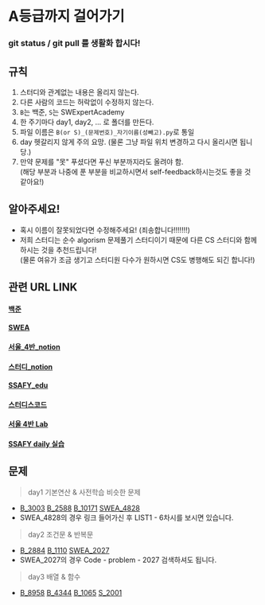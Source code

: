 #  A등급까지 걸어가기

### git status / git pull 를 생활화 합시다!

## 규칙
1. 스터디와 관계없는 내용은 올리지 않는다.
2. 다른 사람의 코드는 허락없이 수정하지 않는다.
3. `B`는 백준, `S`는 SWExpertAcademy 
4. 한 주기마다 day1, day2, ... 로 폴더를 만든다.
5. 파일 이름은 `B(or S)_(문제번호)_자기이름(성빼고).py`로 통일
6. day 헷갈리지 않게 주의 요망. (물론 그냥 파일 위치 변경하고 다시 올리시면 됩니당.)
7. 만약 문제를 "못" 푸셨다면 푸신 부분까지라도 올려야 함.<br>
  (해당 부분과 나중에 푼 부분을 비교하시면서 self-feedback하시는것도 좋을 것 같아요!)

## 알아주세요!
- 혹시 이름이 잘못되었다면 수정해주세요! (죄송합니다!!!!!!!)
- 저희 스터디는 순수 algorism 문제풀기 스터디이기 때문에 다른 CS 스터디와 함께 하시는 것을 추천드립니다! <br>
  (물론 여유가 조금 생기고 스터디원 다수가 원하시면 CS도 병행해도 되긴 합니다!)
  
## 관련 URL LINK
#### [백준](https://www.acmicpc.net/)
#### [SWEA](https://swexpertacademy.com/main/main.do)
#### [서울_4반_notion](https://www.notion.so/hg-edu/4-08695be2b177463ea947c74f81ee8f49)
#### [스터디_notion](https://www.notion.so/34a5043cb73440378a1015001f705846?v=49e3512734994ce6b2c41f01a9706f9a)
#### [SSAFY_edu](https://edu.ssafy.com/)
#### [스터디스코드](https://discord.gg/Mh8Tz94efm)
#### [서울 4반 Lab](https://lab.ssafy.com/s09/a04)
#### [SSAFY daily 실습](https://project.ssafy.com/home)
  
## 문제
> day1 기본연산 & 사전학습 비슷한 문제
- [B_3003](https://www.acmicpc.net/problem/3003) [B_2588](https://www.acmicpc.net/problem/2588) [B_10171](https://www.acmicpc.net/problem/10171) [SWEA_4828](https://swexpertacademy.com/main/learn/course/subjectList.do?courseId=AVuPDN86AAXw5UW6)
- SWEA_4828의 경우 링크 들어가신 후 LIST1 - 6차시를 보시면 있습니다.
> day2 조건문 & 반복문
- [B_2884](https://www.acmicpc.net/problem/2884) [B_1110](https://www.acmicpc.net/problem/1110) [SWEA_2027](https://swexpertacademy.com/main/code/problem/problemList.do?contestProbId=&categoryId=&categoryType=&problemTitle=2027&orderBy=FIRST_REG_DATETIME&selectCodeLang=ALL&select-1=&pageSize=10&pageIndex=1)
- SWEA_2027의 경우 Code - problem - 2027 검색하셔도 됩니다.
> day3 배열 & 함수
- [B_8958](https://www.acmicpc.net/problem/8958) [B_4344](https://www.acmicpc.net/problem/4344) [B_1065](https://www.acmicpc.net/problem/1065) [S_2001](https://swexpertacademy.com/main/code/problem/problemDetail.do?problemLevel=2&contestProbId=AV5PzOCKAigDFAUq&categoryId=AV5PzOCKAigDFAUq&categoryType=CODE&problemTitle=&orderBy=FIRST_REG_DATETIME&selectCodeLang=ALL&select-1=2&pageSize=10&pageIndex=1)
